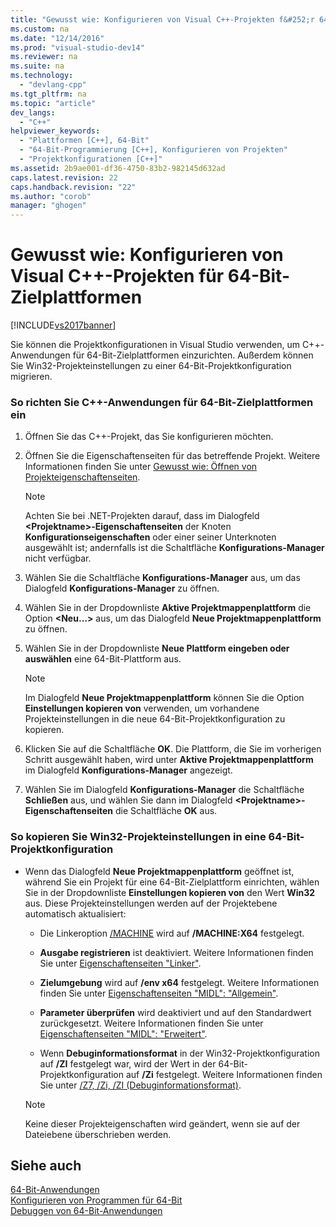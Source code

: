 ```yaml
---
title: "Gewusst wie: Konfigurieren von Visual C++-Projekten f&#252;r 64-Bit-Zielplattformen"
ms.custom: na
ms.date: "12/14/2016"
ms.prod: "visual-studio-dev14"
ms.reviewer: na
ms.suite: na
ms.technology: 
  - "devlang-cpp"
ms.tgt_pltfrm: na
ms.topic: "article"
dev_langs: 
  - "C++"
helpviewer_keywords: 
  - "Plattformen [C++], 64-Bit"
  - "64-Bit-Programmierung [C++], Konfigurieren von Projekten"
  - "Projektkonfigurationen [C++]"
ms.assetid: 2b9ae001-df36-4750-83b2-982145d632ad
caps.latest.revision: 22
caps.handback.revision: "22"
ms.author: "corob"
manager: "ghogen"
---
```

# Gewusst wie: Konfigurieren von Visual C++-Projekten f&#252;r 64-Bit-Zielplattformen
[!INCLUDE[vs2017banner](../assembler/inline/includes/vs2017banner.md)]

Sie können die Projektkonfigurationen in Visual Studio verwenden, um C\+\+\-Anwendungen für 64\-Bit\-Zielplattformen einzurichten. Außerdem können Sie Win32\-Projekteinstellungen zu einer 64\-Bit\-Projektkonfiguration migrieren.  
  
### So richten Sie C\+\+\-Anwendungen für 64\-Bit\-Zielplattformen ein  
  
1.  Öffnen Sie das C\+\+\-Projekt, das Sie konfigurieren möchten.  
  
2.  Öffnen Sie die Eigenschaftenseiten für das betreffende Projekt. Weitere Informationen finden Sie unter [Gewusst wie: Öffnen von Projekteigenschaftenseiten](../misc/how-to-open-project-property-pages.md).  
  
    > [!NOTE]
    >  Achten Sie bei .NET\-Projekten darauf, dass im Dialogfeld **\<Projektname\>\-Eigenschaftenseiten** der Knoten **Konfigurationseigenschaften** oder einer seiner Unterknoten ausgewählt ist; andernfalls ist die Schaltfläche **Konfigurations\-Manager** nicht verfügbar.  
  
3.  Wählen Sie die Schaltfläche **Konfigurations\-Manager** aus, um das Dialogfeld **Konfigurations\-Manager** zu öffnen.  
  
4.  Wählen Sie in der Dropdownliste **Aktive Projektmappenplattform** die Option **\<Neu…\>** aus, um das Dialogfeld **Neue Projektmappenplattform** zu öffnen.  
  
5.  Wählen Sie in der Dropdownliste **Neue Plattform eingeben oder auswählen** eine 64\-Bit\-Plattform aus.  
  
    > [!NOTE]
    >  Im Dialogfeld **Neue Projektmappenplattform** können Sie die Option **Einstellungen kopieren von** verwenden, um vorhandene Projekteinstellungen in die neue 64\-Bit\-Projektkonfiguration zu kopieren.  
  
6.  Klicken Sie auf die Schaltfläche **OK**. Die Plattform, die Sie im vorherigen Schritt ausgewählt haben, wird unter **Aktive Projektmappenplattform** im Dialogfeld **Konfigurations\-Manager** angezeigt.  
  
7.  Wählen Sie im Dialogfeld **Konfigurations\-Manager** die Schaltfläche **Schließen** aus, und wählen Sie dann im Dialogfeld **\<Projektname\>\-Eigenschaftenseiten** die Schaltfläche **OK** aus.  
  
### So kopieren Sie Win32\-Projekteinstellungen in eine 64\-Bit\-Projektkonfiguration  
  
-   Wenn das Dialogfeld **Neue Projektmappenplattform** geöffnet ist, während Sie ein Projekt für eine 64\-Bit\-Zielplattform einrichten, wählen Sie in der Dropdownliste **Einstellungen kopieren von** den Wert **Win32** aus. Diese Projekteinstellungen werden auf der Projektebene automatisch aktualisiert:  
  
    -   Die Linkeroption [\/MACHINE](../build/reference/machine-specify-target-platform.md) wird auf **\/MACHINE:X64** festgelegt.  
  
    -   **Ausgabe registrieren** ist deaktiviert. Weitere Informationen finden Sie unter [Eigenschaftenseiten "Linker"](../ide/linker-property-pages.md).  
  
    -   **Zielumgebung** wird auf **\/env x64** festgelegt. Weitere Informationen finden Sie unter [Eigenschaftenseiten "MIDL": "Allgemein"](../ide/midl-property-pages-general.md).  
  
    -   **Parameter überprüfen** wird deaktiviert und auf den Standardwert zurückgesetzt. Weitere Informationen finden Sie unter [Eigenschaftenseiten "MIDL": "Erweitert"](../ide/midl-property-pages-advanced.md).  
  
    -   Wenn **Debuginformationsformat** in der Win32\-Projektkonfiguration auf **\/ZI** festgelegt war, wird der Wert in der 64\-Bit\-Projektkonfiguration auf **\/Zi** festgelegt. Weitere Informationen finden Sie unter [\/Z7, \/Zi, \/ZI \(Debuginformationsformat\)](../build/reference/z7-zi-zi-debug-information-format.md).  
  
    > [!NOTE]
    >  Keine dieser Projekteigenschaften wird geändert, wenn sie auf der Dateiebene überschrieben werden.  
  
## Siehe auch  
 [64\-Bit\-Anwendungen](../Topic/64-bit%20Applications.md)   
 [Konfigurieren von Programmen für 64\-Bit](../build/configuring-programs-for-64-bit-visual-cpp.md)   
 [Debuggen von 64\-Bit\-Anwendungen](../Topic/Debug%2064-Bit%20Applications.md)